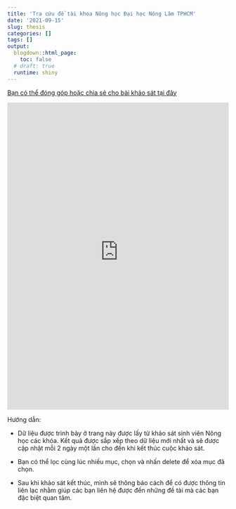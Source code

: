 ```yaml
---
title: 'Tra cứu đề tài khoa Nông học Đại học Nông Lâm TPHCM'
date: '2021-09-15'
slug: thesis
categories: []
tags: []
output:
  blogdown::html_page:
    toc: false
  # draft: true
  runtime: shiny
---
```


[Bạn có thể đóng góp hoặc chia sẻ cho bài khảo sát tại đây](https://forms.gle/un2q6r2kfpN5wkr79)

<iframe height="700" width="100%" frameborder="no" src="https://phuongthaost13.shinyapps.io/khoaluan/"> </iframe>


Hướng dẫn:

- Dữ liệu được trình bày ở trang này được lấy từ khảo sát sinh viên Nông học các khóa. Kết quả được sắp xếp theo dữ liệu mới nhất và sẽ được cập nhật mỗi 2 ngày một lần cho đến khi kết thúc cuộc khảo sát. 

- Bạn có thể lọc cùng lúc nhiều mục, chọn và nhấn delete để xóa mục đã chọn.

- Sau khi khảo sát kết thúc, mình sẽ thông báo cách để có được thông tin liên lạc nhằm giúp các bạn liên hệ được đến những đề tài mà các bạn đặc biệt quan tâm.





